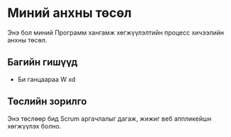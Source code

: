 # Миний анхны төсөл
Энэ бол миний Программ хангамж хөгжүүлэлтийн процесс
хичээлийн анхны төсөл.
## Багийн гишүүд
- Би ганцаараа W xd
## Төслийн зорилго
Энэ төслөөр бид Scrum аргачлалыг дагаж, жижиг веб аппликейшн
хөгжүүлэх болно.